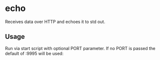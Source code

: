# echo

Receives data over HTTP and echoes it to std out.

## Usage

Run via start script with optional PORT parameter. If no PORT is passed the default of :9995 will be used:

```./bin/start 9944
```
